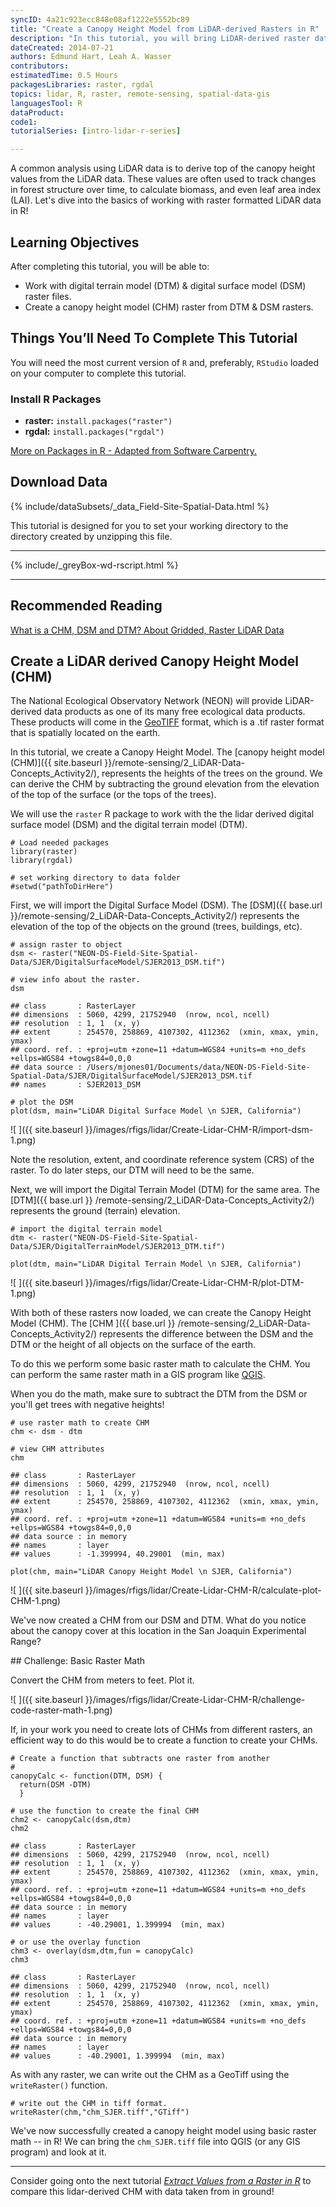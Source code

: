 ```yaml
---
syncID: 4a21c923ecc848e08af1222e5552bc89
title: "Create a Canopy Height Model from LiDAR-derived Rasters in R"
description: "In this tutorial, you will bring LiDAR-derived raster data (DSM and DTM) into R to create a  canopy height model (CHM)."
dateCreated: 2014-07-21
authors: Edmund Hart, Leah A. Wasser
contributors:
estimatedTime: 0.5 Hours
packagesLibraries: raster, rgdal
topics: lidar, R, raster, remote-sensing, spatial-data-gis
languagesTool: R
dataProduct:
code1:
tutorialSeries: [intro-lidar-r-series]

---
```



A common analysis using LiDAR data is to derive top of the canopy height values 
from the LiDAR data. These values are often used to track changes in forest 
structure over time, to calculate biomass, and even leaf area index (LAI). Let's 
dive into the basics of working with raster formatted LiDAR data in R! 

<div id="ds-objectives" markdown="1">

## Learning Objectives

After completing this tutorial, you will be able to:

* Work with digital terrain model (DTM) & digital surface model (DSM) raster files. 
* Create a canopy height model (CHM) raster from DTM & DSM rasters. 

 
## Things You’ll Need To Complete This Tutorial
You will need the most current version of `R` and, preferably, `RStudio` loaded 
on your computer to complete this tutorial.

### Install R Packages

* **raster:** `install.packages("raster")`
* **rgdal:** `install.packages("rgdal")`

[More on Packages in R - Adapted from Software Carpentry.]({{site.baseurl}}/R/Packages-In-R/)

## Download Data
{% include/dataSubsets/_data_Field-Site-Spatial-Data.html %}

This tutorial is designed for you to set your working directory to the directory
created by unzipping this file.

****

{% include/_greyBox-wd-rscript.html %}

***

## Recommended Reading
<a href="{{ site.baseurl }}/remote-sensing/2_LiDAR-Data-Concepts_Activity2/">
What is a CHM, DSM and DTM? About Gridded, Raster LiDAR Data</a>

</div>

## Create a LiDAR derived Canopy Height Model (CHM)

The National Ecological Observatory Network (NEON) will provide LiDAR-derived 
data products as one of its many free ecological data products. These products 
will come in the 
[GeoTIFF](http://trac.osgeo.org/geotiff/ "geotiff (read more)") 
format, which is a .tif raster format that is spatially located on the earth. 

In this tutorial, we create a Canopy Height Model. The 
[canopy height model (CHM)]({{ site.baseurl }}/remote-sensing/2_LiDAR-Data-Concepts_Activity2/),
represents the heights of the trees on the ground. We can derive the CHM 
by subtracting the ground elevation from the elevation of the top of the surface 
(or the tops of the trees). 

We will use the `raster` R package to work with the the lidar derived digital 
surface model (DSM) and the digital terrain model (DTM). 


    # Load needed packages
    library(raster)
    library(rgdal)
    
    # set working directory to data folder
    #setwd("pathToDirHere")

First, we will import the Digital Surface Model (DSM). The 
[DSM]({{ base.url }}/remote-sensing/2_LiDAR-Data-Concepts_Activity2/)
represents the elevation of the top of the objects on the ground (trees, 
buildings, etc).


    # assign raster to object
    dsm <- raster("NEON-DS-Field-Site-Spatial-Data/SJER/DigitalSurfaceModel/SJER2013_DSM.tif")
    
    # view info about the raster.
    dsm

    ## class       : RasterLayer 
    ## dimensions  : 5060, 4299, 21752940  (nrow, ncol, ncell)
    ## resolution  : 1, 1  (x, y)
    ## extent      : 254570, 258869, 4107302, 4112362  (xmin, xmax, ymin, ymax)
    ## coord. ref. : +proj=utm +zone=11 +datum=WGS84 +units=m +no_defs +ellps=WGS84 +towgs84=0,0,0 
    ## data source : /Users/mjones01/Documents/data/NEON-DS-Field-Site-Spatial-Data/SJER/DigitalSurfaceModel/SJER2013_DSM.tif 
    ## names       : SJER2013_DSM

    # plot the DSM
    plot(dsm, main="LiDAR Digital Surface Model \n SJER, California")

![ ]({{ site.baseurl }}/images/rfigs/lidar/Create-Lidar-CHM-R/import-dsm-1.png)

Note the resolution, extent, and coordinate reference system (CRS) of the raster. 
To do later steps, our DTM will need to be the same. 

Next, we will import the Digital Terrain Model (DTM) for the same area. The 
[DTM]({{ base.url }} /remote-sensing/2_LiDAR-Data-Concepts_Activity2/)
represents the ground (terrain) elevation.


    # import the digital terrain model
    dtm <- raster("NEON-DS-Field-Site-Spatial-Data/SJER/DigitalTerrainModel/SJER2013_DTM.tif")
    
    plot(dtm, main="LiDAR Digital Terrain Model \n SJER, California")

![ ]({{ site.baseurl }}/images/rfigs/lidar/Create-Lidar-CHM-R/plot-DTM-1.png)

With both of these rasters now loaded, we can create the Canopy Height Model 
(CHM). The 
[CHM ]({{ base.url }} /remote-sensing/2_LiDAR-Data-Concepts_Activity2/)
represents the difference between the DSM and the DTM or the height of all objects
on the surface of the earth. 

To do this we perform some basic raster math to calculate the CHM. You can 
perform the same raster math in a GIS program like 
[QGIS](http://www.qgis.org/en/site/ "QGIS").

When you do the math, make sure to subtract the DTM from the DSM or you'll get 
trees with negative heights!


    # use raster math to create CHM
    chm <- dsm - dtm
    
    # view CHM attributes
    chm

    ## class       : RasterLayer 
    ## dimensions  : 5060, 4299, 21752940  (nrow, ncol, ncell)
    ## resolution  : 1, 1  (x, y)
    ## extent      : 254570, 258869, 4107302, 4112362  (xmin, xmax, ymin, ymax)
    ## coord. ref. : +proj=utm +zone=11 +datum=WGS84 +units=m +no_defs +ellps=WGS84 +towgs84=0,0,0 
    ## data source : in memory
    ## names       : layer 
    ## values      : -1.399994, 40.29001  (min, max)

    plot(chm, main="LiDAR Canopy Height Model \n SJER, California")

![ ]({{ site.baseurl }}/images/rfigs/lidar/Create-Lidar-CHM-R/calculate-plot-CHM-1.png)

We've now created a CHM from our DSM and DTM. What do you notice about the 
canopy cover at this location in the San Joaquin Experimental Range? 

<div id="ds-challenge" markdown="1">
## Challenge: Basic Raster Math 

Convert the CHM from meters to feet. Plot it. 
</div>

![ ]({{ site.baseurl }}/images/rfigs/lidar/Create-Lidar-CHM-R/challenge-code-raster-math-1.png)

If, in your work you need to create lots of CHMs from different rasters, an 
efficient way to do this would be to create a function to create your CHMs. 


    # Create a function that subtracts one raster from another
    # 
    canopyCalc <- function(DTM, DSM) {
      return(DSM -DTM)
      }
        
    # use the function to create the final CHM
    chm2 <- canopyCalc(dsm,dtm)
    chm2

    ## class       : RasterLayer 
    ## dimensions  : 5060, 4299, 21752940  (nrow, ncol, ncell)
    ## resolution  : 1, 1  (x, y)
    ## extent      : 254570, 258869, 4107302, 4112362  (xmin, xmax, ymin, ymax)
    ## coord. ref. : +proj=utm +zone=11 +datum=WGS84 +units=m +no_defs +ellps=WGS84 +towgs84=0,0,0 
    ## data source : in memory
    ## names       : layer 
    ## values      : -40.29001, 1.399994  (min, max)

    # or use the overlay function
    chm3 <- overlay(dsm,dtm,fun = canopyCalc) 
    chm3 

    ## class       : RasterLayer 
    ## dimensions  : 5060, 4299, 21752940  (nrow, ncol, ncell)
    ## resolution  : 1, 1  (x, y)
    ## extent      : 254570, 258869, 4107302, 4112362  (xmin, xmax, ymin, ymax)
    ## coord. ref. : +proj=utm +zone=11 +datum=WGS84 +units=m +no_defs +ellps=WGS84 +towgs84=0,0,0 
    ## data source : in memory
    ## names       : layer 
    ## values      : -40.29001, 1.399994  (min, max)

As with any raster, we can write out the CHM as a GeoTiff using the 
`writeRaster()` function. 


    # write out the CHM in tiff format. 
    writeRaster(chm,"chm_SJER.tiff","GTiff")

We've now successfully created a canopy height model using basic raster math -- in 
R! We can bring the `chm_SJER.tiff` file into QGIS (or any GIS program) and look 
at it. 

***

Consider going onto the next tutorial 
<a href="{{ site.baseurl }}/R/extract-raster-data-R/" target="_blank">*Extract Values from a Raster in R*</a> to compare this lidar-derived CHM with data taken from in ground!

